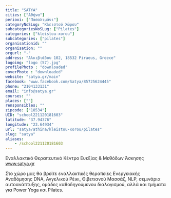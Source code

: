 ```yaml
---
title: "SATYA"
cities: ["Αθήνα"]
perioxi: ["Πασαλιμάνι"]
categoryNoSLug: "Κλειστού Χώρου"
subcategoriesNoSLug: ["Pilates"]
categories: ["kleistou-xorou"]
subcategories: ["pilates"]
organisationid: ""
organisation: ""
orgurl: "-"
address: "Αλκιβιάδου 102, 18532 Piraeus, Greece"
logoimg: "logo (57).jpg"
profilePhoto : "downloaded"
coverPhoto : "downloaded"
website: "satya.gr/main"
facebook: "www.facebook.com/Satya/85725624445"
phone: "2104133131"
email: "info@satya.gr"
courses: ""
places: [""]
rensponsibles: ""
zipcode: ["18534"]
UID: "school221120181603"
latitude: "37.94376"
longitude: "23.64934"
url: "satya/athina/kleistou-xorou/pilates"
slug: "satya"
aliases:
    - /school221120181603
---
```



Εναλλακτικό Θεραπευτικό Κέντρο Ευεξίας &amp; Μεθόδων Άσκησης www.satya.gr

Στο χώρο μας θα βρείτε εναλλακτικές θεραπείες Ενεργειακής Αναδόμησης DNA, Αγγελικού Ρέικι, Θιβετιανού Μασσάζ, NLP, σεμινάρια αυτοανάπτυξης, ομάδες καθοδηγούμενου διαλογισμού, αλλά και τμήματα για Power Yoga και Pilates.